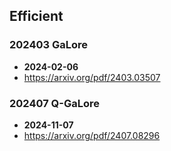 ## Efficient


### 202403 GaLore
- **2024-02-06**
- https://arxiv.org/pdf/2403.03507
### 202407 Q-GaLore
- **2024-11-07**
- https://arxiv.org/pdf/2407.08296